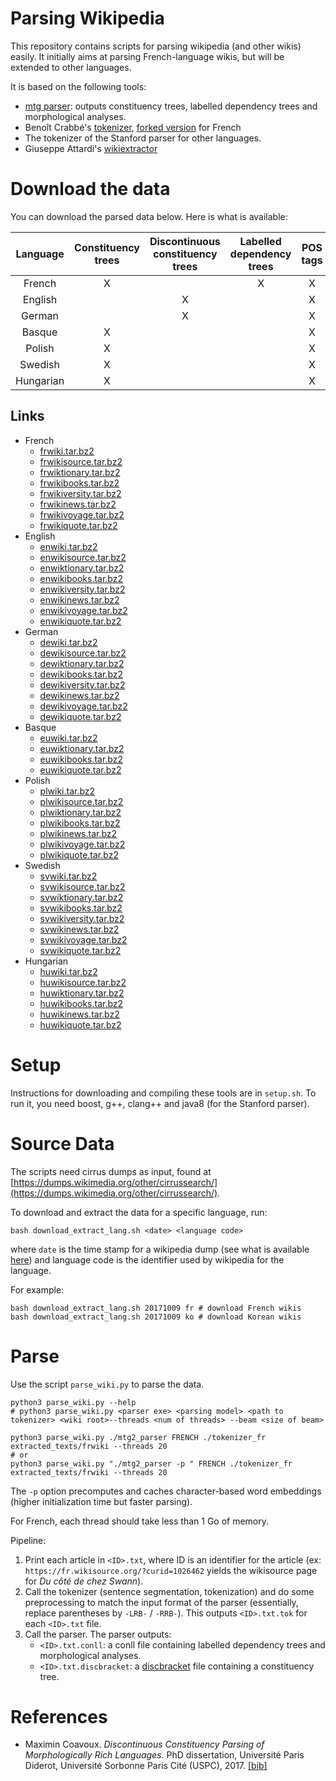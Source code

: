 
# Parsing Wikipedia

This repository contains scripts for parsing wikipedia (and other wikis)
easily. It initially aims at parsing French-language wikis, but
will be extended to other languages.

It is based on the following tools:

- [mtg parser](https://github.com/mcoavoux/mtg/): outputs constituency
    trees, labelled dependency trees and morphological analyses.
- Benoît Crabbé's [tokenizer](https://github.com/bencrabbe/nlp-toolbox/),
    [forked version](https://github.com/mcoavoux/nlp-toolbox/) for French
- The tokenizer of the Stanford parser for other languages.
- Giuseppe Attardi's [wikiextractor](https://github.com/attardi/wikiextractor)

# Download the data

You can download the parsed data below.
Here is what is available:

**Language**|**Constituency trees**|**Discontinuous constituency trees**|**Labelled dependency trees**|**POS tags**|**Morphological analysis**
:-----:|:-----:|:-----:|:-----:|:-----:|:-----:
French |X| |X|X|X
English ||X||X|
German ||X||X|X
Basque |X| | |X|X
Polish |X| | |X|X
Swedish |X| | |X|X
Hungarian |X| | |X|X


## Links


- French
    - [frwiki.tar.bz2](http://www.llf.cnrs.fr/wikiparse/frwiki.tar.bz2)
    - [frwikisource.tar.bz2](http://www.llf.cnrs.fr/wikiparse/frwikisource.tar.bz2)
    - [frwiktionary.tar.bz2](http://www.llf.cnrs.fr/wikiparse/frwiktionary.tar.bz2)
    - [frwikibooks.tar.bz2](http://www.llf.cnrs.fr/wikiparse/frwikibooks.tar.bz2)
    - [frwikiversity.tar.bz2](http://www.llf.cnrs.fr/wikiparse/frwikiversity.tar.bz2)
    - [frwikinews.tar.bz2](http://www.llf.cnrs.fr/wikiparse/frwikinews.tar.bz2)
    - [frwikivoyage.tar.bz2](http://www.llf.cnrs.fr/wikiparse/frwikivoyage.tar.bz2)
    - [frwikiquote.tar.bz2](http://www.llf.cnrs.fr/wikiparse/frwikiquote.tar.bz2)
- English
    - [enwiki.tar.bz2](http://www.llf.cnrs.fr/wikiparse/enwiki.tar.bz2)
    - [enwikisource.tar.bz2](http://www.llf.cnrs.fr/wikiparse/enwikisource.tar.bz2)
    - [enwiktionary.tar.bz2](http://www.llf.cnrs.fr/wikiparse/enwiktionary.tar.bz2)
    - [enwikibooks.tar.bz2](http://www.llf.cnrs.fr/wikiparse/enwikibooks.tar.bz2)
    - [enwikiversity.tar.bz2](http://www.llf.cnrs.fr/wikiparse/enwikiversity.tar.bz2)
    - [enwikinews.tar.bz2](http://www.llf.cnrs.fr/wikiparse/enwikinews.tar.bz2)
    - [enwikivoyage.tar.bz2](http://www.llf.cnrs.fr/wikiparse/enwikivoyage.tar.bz2)
    - [enwikiquote.tar.bz2](http://www.llf.cnrs.fr/wikiparse/enwikiquote.tar.bz2)
- German
    - [dewiki.tar.bz2](http://www.llf.cnrs.fr/wikiparse/dewiki.tar.bz2)
    - [dewikisource.tar.bz2](http://www.llf.cnrs.fr/wikiparse/dewikisource.tar.bz2)
    - [dewiktionary.tar.bz2](http://www.llf.cnrs.fr/wikiparse/dewiktionary.tar.bz2)
    - [dewikibooks.tar.bz2](http://www.llf.cnrs.fr/wikiparse/dewikibooks.tar.bz2)
    - [dewikiversity.tar.bz2](http://www.llf.cnrs.fr/wikiparse/dewikiversity.tar.bz2)
    - [dewikinews.tar.bz2](http://www.llf.cnrs.fr/wikiparse/dewikinews.tar.bz2)
    - [dewikivoyage.tar.bz2](http://www.llf.cnrs.fr/wikiparse/dewikivoyage.tar.bz2)
    - [dewikiquote.tar.bz2](http://www.llf.cnrs.fr/wikiparse/dewikiquote.tar.bz2)
- Basque
    - [euwiki.tar.bz2](http://www.llf.cnrs.fr/wikiparse/euwiki.tar.bz2)
    - [euwiktionary.tar.bz2](http://www.llf.cnrs.fr/wikiparse/euwiktionary.tar.bz2)
    - [euwikibooks.tar.bz2](http://www.llf.cnrs.fr/wikiparse/euwikibooks.tar.bz2)
    - [euwikiquote.tar.bz2](http://www.llf.cnrs.fr/wikiparse/euwikiquote.tar.bz2)
- Polish
    - [plwiki.tar.bz2](http://www.llf.cnrs.fr/wikiparse/plwiki.tar.bz2)
    - [plwikisource.tar.bz2](http://www.llf.cnrs.fr/wikiparse/plwikisource.tar.bz2)
    - [plwiktionary.tar.bz2](http://www.llf.cnrs.fr/wikiparse/plwiktionary.tar.bz2)
    - [plwikibooks.tar.bz2](http://www.llf.cnrs.fr/wikiparse/plwikibooks.tar.bz2)
    - [plwikinews.tar.bz2](http://www.llf.cnrs.fr/wikiparse/plwikinews.tar.bz2)
    - [plwikivoyage.tar.bz2](http://www.llf.cnrs.fr/wikiparse/plwikivoyage.tar.bz2)
    - [plwikiquote.tar.bz2](http://www.llf.cnrs.fr/wikiparse/plwikiquote.tar.bz2)
- Swedish
    - [svwiki.tar.bz2](http://www.llf.cnrs.fr/wikiparse/svwiki.tar.bz2)
    - [svwikisource.tar.bz2](http://www.llf.cnrs.fr/wikiparse/svwikisource.tar.bz2)
    - [svwiktionary.tar.bz2](http://www.llf.cnrs.fr/wikiparse/svwiktionary.tar.bz2)
    - [svwikibooks.tar.bz2](http://www.llf.cnrs.fr/wikiparse/svwikibooks.tar.bz2)
    - [svwikiversity.tar.bz2](http://www.llf.cnrs.fr/wikiparse/svwikiversity.tar.bz2)
    - [svwikinews.tar.bz2](http://www.llf.cnrs.fr/wikiparse/svwikinews.tar.bz2)
    - [svwikivoyage.tar.bz2](http://www.llf.cnrs.fr/wikiparse/svwikivoyage.tar.bz2)
    - [svwikiquote.tar.bz2](http://www.llf.cnrs.fr/wikiparse/svwikiquote.tar.bz2)
- Hungarian
    - [huwiki.tar.bz2](http://www.llf.cnrs.fr/wikiparse/huwiki.tar.bz2)
    - [huwikisource.tar.bz2](http://www.llf.cnrs.fr/wikiparse/huwikisource.tar.bz2)
    - [huwiktionary.tar.bz2](http://www.llf.cnrs.fr/wikiparse/huwiktionary.tar.bz2)
    - [huwikibooks.tar.bz2](http://www.llf.cnrs.fr/wikiparse/huwikibooks.tar.bz2)
    - [huwikinews.tar.bz2](http://www.llf.cnrs.fr/wikiparse/huwikinews.tar.bz2)
    - [huwikiquote.tar.bz2](http://www.llf.cnrs.fr/wikiparse/huwikiquote.tar.bz2)


# Setup

Instructions for downloading and compiling these tools are in `setup.sh`.
To run it, you need boost, g++, clang++ and java8 (for the Stanford parser).

# Source Data

The scripts need cirrus dumps as input, found at [https://dumps.wikimedia.org/other/cirrussearch/](https://dumps.wikimedia.org/other/cirrussearch/).

To download and extract the data for a specific language, run:

    bash download_extract_lang.sh <date> <language code>

where `date` is the time stamp for a wikipedia dump (see what is available
[here](https://dumps.wikimedia.org/other/cirrussearch/))
and language code is the identifier used by wikipedia for the language.


For example:

    bash download_extract_lang.sh 20171009 fr # download French wikis
    bash download_extract_lang.sh 20171009 ko # download Korean wikis


# Parse

Use the script `parse_wiki.py` to parse the data.

    python3 parse_wiki.py --help
    # python3 parse_wiki.py <parser exe> <parsing model> <path to tokenizer> <wiki root>--threads <num of threads> --beam <size of beam>
    
    python3 parse_wiki.py ./mtg2_parser FRENCH ./tokenizer_fr extracted_texts/frwiki --threads 20
    # or
    python3 parse_wiki.py "./mtg2_parser -p " FRENCH ./tokenizer_fr extracted_texts/frwiki --threads 20

The `-p` option precomputes and caches character-based word embeddings
(higher initialization time but faster parsing).


For French, each thread should take less than 1 Go of memory.

Pipeline:

1. Print each article in `<ID>.txt`, where ID is an identifier for the
  article (ex: `https://fr.wikisource.org/?curid=1026462` yields
  the wikisource page for *Du côté de chez Swann*).
2. Call the tokenizer (sentence segmentation, tokenization) and do
  some preprocessing to match the input format of the parser
  (essentially, replace parentheses by `-LRB-` / `-RRB-`).
  This outputs `<ID>.txt.tok` for each `<ID>.txt` file.
3. Call the parser. The parser outputs:
    - `<ID>.txt.conll`: a conll file containing labelled dependency trees
      and morphological analyses.
    - `<ID>.txt.discbracket`: a [discbracket](http://discodop.readthedocs.io/en/latest/fileformats.html#discbracket)
      file containing a constituency tree.

# References

- Maximin Coavoux. *Discontinuous Constituency Parsing of Morphologically Rich Languages.* PhD dissertation, Université Paris Diderot, Université Sorbonne Paris Cité (USPC), 2017. [[bib]](phd.bib)




